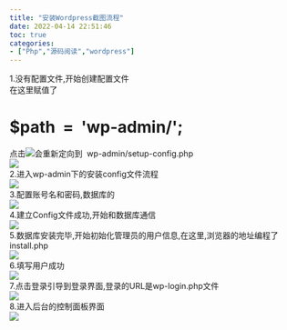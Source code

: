 ```yaml
---
title: "安装Wordpress截图流程"
date: 2022-04-14 22:51:46
toc: true
categories:
- ["Php","源码阅读","wordpress"]
---
```


1.没有配置文件,开始创建配置文件<br />在这里赋值了


# $path  =  'wp-admin/';
点击![](https://file.wulicode.com/yuque/202208/04/15/3335rOMpH435.png?x-oss-process=image/resize,h_31)会重新定向到  wp-admin/setup-config.php<br />![](https://file.wulicode.com/yuque/202208/04/15/3335J6a6pR99.png?x-oss-process=image/resize,h_292)<br />2.进入wp-admin下的安装config文件流程<br />![](https://file.wulicode.com/yuque/202208/04/15/3336PwFIlAH2.png?x-oss-process=image/resize,h_532)<br />3.配置账号名和密码,数据库的<br />![](https://file.wulicode.com/yuque/202208/04/15/3336rxGImAxi.png?x-oss-process=image/resize,h_637)<br />4.建立Config文件成功,开始和数据库通信<br />![](https://file.wulicode.com/yuque/202208/04/15/3336oOHLE1uL.png?x-oss-process=image/resize,h_303)<br />5.数据库安装完毕,开始初始化管理员的用户信息,在这里,浏览器的地址编程了install.php<br />![](https://file.wulicode.com/yuque/202208/04/15/3337EczuysFR.png?x-oss-process=image/resize,h_836)<br />6.填写用户成功<br />![](https://file.wulicode.com/yuque/202208/04/15/3337RadDcaBg.png?x-oss-process=image/resize,h_445)<br />7.点击登录引导到登录界面,登录的URL是wp-login.php文件<br />![](https://file.wulicode.com/yuque/202208/04/15/3338LUDTBcNT.png?x-oss-process=image/resize,h_524)<br />8.进入后台的控制面板界面<br />![](https://file.wulicode.com/yuque/202208/04/15/3338tC0BqIJG.png?x-oss-process=image/resize,h_559)


